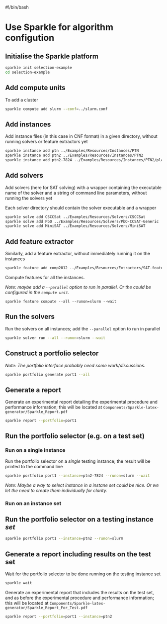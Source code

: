 #!/bin/bash

# Use Sparkle for algorithm configution

## Initialise the Sparkle platform

```bash
sparkle init selection-example
cd selection-example
```

## Add compute units

To add a cluster
```bash
sparkle compute add slurm --conf=../slurm.conf
```


## Add instances

Add instance files (in this case in CNF format) in a given directory, without running solvers or feature extractors yet

```bash
sparkle instance add ptn ../Examples/Resources/Instances/PTN
sparkle instance add ptn2 ../Examples/Resources/Instances/PTN2
sparkle instance add ptn2-7824 ../Examples/Resources/Instances/PTN2/plain7824.cnf
```


## Add solvers

Add solvers (here for SAT solving) with a wrapper containing the executable name of the solver and a string of command line parameters, without running the solvers yet

Each solver directory should contain the solver executable and a wrapper

```bash
sparkle solve add CSCCSat ../Examples/Resources/Solvers/CSCCSat
sparkle solve add PbO ../Examples/Resources/Solvers/PbO-CCSAT-Generic
sparkle solve add MiniSAT ../Examples/Resources/Solvers/MiniSAT
```

## Add feature extractor

Similarly, add a feature extractor, without immediately running it on the instances

```bash
sparkle feature add comp2012 ../Examples/Resources/Extractors/SAT-features-competition2012_revised_without_SatELite_sparkle/
```

Compute features for all the instances.

*Note: maybe add a `--parallel` option to run in parallel. Or the could be configured in the `compute unit`.*

```
sparkle feature compute --all --runon=slurm --wait
```

## Run the solvers

Run the solvers on all instances; add the `--parallel` option to run in parallel

```bash
sparkle solver run --all --runon=slurm --wait
```

## Construct a portfolio selector

*Note: The portfolio interface probably need some work/discussions.*

```bash
sparkle portfolio generate port1 --all
```


## Generate a report

Generate an experimental report detailing the experimental procedure and performance information; this will be located at `Components/Sparkle-latex-generator/Sparkle_Report.pdf`

```bash
sparkle report --portfolio=port1
```

## Run the portfolio selector (e.g. on a test set)

### Run on a single instance

Run the portfolio selector on a *single* testing instance; the result will be printed to the command line

```bash
sparkle portfolio port1 --instance=ptn2-7824 --runon=slurm --wait
```

*Note: Maybe a way to select instance in a instane set could be nice. Or we let the need to create them individually for clarity.*


### Run on an instance set

## Run the portfolio selector on a testing instance *set*

```bash
sparkle portfolio port1 --instance=ptn2 --runon=slurm
```

## Generate a report including results on the test set

Wait for the portfolio selector to be done running on the testing instance set

```bash
sparkle wait
```

Generate an experimental report that includes the results on the test set, and as before the experimental procedure and performance information; this will be located at `Components/Sparkle-latex-generator/Sparkle_Report_For_Test.pdf`

```bash
sparkle report --portfolio=port1 --instance=ptn2
```



